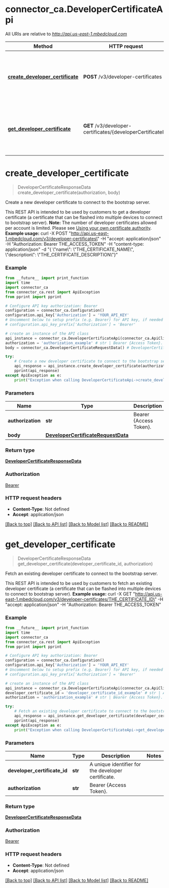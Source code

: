 # connector_ca.DeveloperCertificateApi

All URIs are relative to *http://api.us-east-1.mbedcloud.com*

Method | HTTP request | Description
------------- | ------------- | -------------
[**create_developer_certificate**](DeveloperCertificateApi.md#create_developer_certificate) | **POST** /v3/developer-certificates | Create a new developer certificate to connect to the bootstrap server.
[**get_developer_certificate**](DeveloperCertificateApi.md#get_developer_certificate) | **GET** /v3/developer-certificates/{developerCertificateId} | Fetch an existing developer certificate to connect to the bootstrap server.


# **create_developer_certificate**
> DeveloperCertificateResponseData create_developer_certificate(authorization, body)

Create a new developer certificate to connect to the bootstrap server.

This REST API is intended to be used by customers to get a developer certificate (a certificate that can be flashed into multiple devices to connect to bootstrap server).  **Note:** The number of developer certificates allowed per account is limited. Please see [Using your own certificate authority](/docs/v1.2/mbed-cloud-deploy/instructions-for-factory-setup-and-device-provision.html#using-your-own-certificate-authority-with-mbed-cloud).  **Example usage:** curl -X POST \"http://api.us-east-1.mbedcloud.com/v3/developer-certificates\" -H \"accept: application/json\" -H \"Authorization: Bearer THE_ACCESS_TOKEN\" -H \"content-type: application/json\" -d \"{ \\\"name\\\": \\\"THE_CERTIFICATE_NAME\\\", \\\"description\\\": \\\"THE_CERTIFICATE_DESCRIPTION\\\"}\"         

### Example 
```python
from __future__ import print_function
import time
import connector_ca
from connector_ca.rest import ApiException
from pprint import pprint

# Configure API key authorization: Bearer
configuration = connector_ca.Configuration()
configuration.api_key['Authorization'] = 'YOUR_API_KEY'
# Uncomment below to setup prefix (e.g. Bearer) for API key, if needed
# configuration.api_key_prefix['Authorization'] = 'Bearer'

# create an instance of the API class
api_instance = connector_ca.DeveloperCertificateApi(connector_ca.ApiClient(configuration))
authorization = 'authorization_example' # str | Bearer {Access Token}. 
body = connector_ca.DeveloperCertificateRequestData() # DeveloperCertificateRequestData | 

try: 
    # Create a new developer certificate to connect to the bootstrap server.
    api_response = api_instance.create_developer_certificate(authorization, body)
    pprint(api_response)
except ApiException as e:
    print("Exception when calling DeveloperCertificateApi->create_developer_certificate: %s\n" % e)
```

### Parameters

Name | Type | Description  | Notes
------------- | ------------- | ------------- | -------------
 **authorization** | **str**| Bearer {Access Token}.  | 
 **body** | [**DeveloperCertificateRequestData**](DeveloperCertificateRequestData.md)|  | 

### Return type

[**DeveloperCertificateResponseData**](DeveloperCertificateResponseData.md)

### Authorization

[Bearer](../README.md#Bearer)

### HTTP request headers

 - **Content-Type**: Not defined
 - **Accept**: application/json

[[Back to top]](#) [[Back to API list]](../README.md#documentation-for-api-endpoints) [[Back to Model list]](../README.md#documentation-for-models) [[Back to README]](../README.md)

# **get_developer_certificate**
> DeveloperCertificateResponseData get_developer_certificate(developer_certificate_id, authorization)

Fetch an existing developer certificate to connect to the bootstrap server.

This REST API is intended to be used by customers to fetch an existing developer certificate (a certificate that can be flashed into multiple devices to connect to bootstrap server).  **Example usage:** curl -X GET \"http://api.us-east-1.mbedcloud.com/v3/developer-certificates/THE_CERTIFICATE_ID\" -H \"accept: application/json\" -H \"Authorization: Bearer THE_ACCESS_TOKEN\" 

### Example 
```python
from __future__ import print_function
import time
import connector_ca
from connector_ca.rest import ApiException
from pprint import pprint

# Configure API key authorization: Bearer
configuration = connector_ca.Configuration()
configuration.api_key['Authorization'] = 'YOUR_API_KEY'
# Uncomment below to setup prefix (e.g. Bearer) for API key, if needed
# configuration.api_key_prefix['Authorization'] = 'Bearer'

# create an instance of the API class
api_instance = connector_ca.DeveloperCertificateApi(connector_ca.ApiClient(configuration))
developer_certificate_id = 'developer_certificate_id_example' # str | A unique identifier for the developer certificate. 
authorization = 'authorization_example' # str | Bearer {Access Token}. 

try: 
    # Fetch an existing developer certificate to connect to the bootstrap server.
    api_response = api_instance.get_developer_certificate(developer_certificate_id, authorization)
    pprint(api_response)
except ApiException as e:
    print("Exception when calling DeveloperCertificateApi->get_developer_certificate: %s\n" % e)
```

### Parameters

Name | Type | Description  | Notes
------------- | ------------- | ------------- | -------------
 **developer_certificate_id** | **str**| A unique identifier for the developer certificate.  | 
 **authorization** | **str**| Bearer {Access Token}.  | 

### Return type

[**DeveloperCertificateResponseData**](DeveloperCertificateResponseData.md)

### Authorization

[Bearer](../README.md#Bearer)

### HTTP request headers

 - **Content-Type**: Not defined
 - **Accept**: application/json

[[Back to top]](#) [[Back to API list]](../README.md#documentation-for-api-endpoints) [[Back to Model list]](../README.md#documentation-for-models) [[Back to README]](../README.md)

